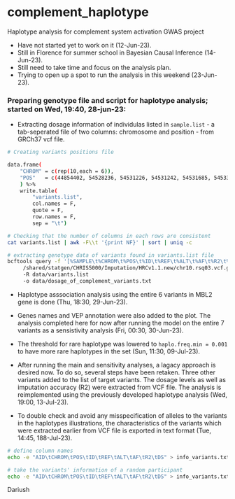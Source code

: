# complement_haplotype
Haplotype analysis for complement system activation GWAS project

- Have not started yet to work on it (12-Jun-23).
- Still in Florence for summer school in Bayesian Causal Inference (14-Jun-23).
- Still need to take time and focus on the analysis plan.
- Trying to open up a spot to run the analysis in this weekend (23-Jun-23).

### Preparing genotype file and script for haplotype analysis; started on Wed, 19:40, 28-jun-23:

- Extracting dosage information of individulas listed in `sample.list` - a tab-seperated file of two columns: chromosome and position - from GRCh37 vcf file. 

```bash
# Creating variants positions file

data.frame(
    "CHROM" = c(rep(10,each = 6)),
    "POS"   = c(44854402, 54528236, 54531226, 54531242, 54531685, 54533360, 54540783)
    ) %>%
    write.table(
        "variants.list", 
        col.names = F, 
        quote = F, 
        row.names = F, 
        sep = "\t")

# Checking that the number of columns in each rows are consistent
cat variants.list | awk -F\\t '{print NF}' | sort | uniq -c

# extracting genotype data of variants found in variants.list file
bcftools query -f '[%SAMPLE\t%CHROM\t%POS\t%ID\t%REF\t%ALT\t%AF\t%R2\t%DS\n]'
	 /shared/statgen/CHRIS5000/Imputation/HRCv1.1.new/chr10.rsq03.vcf.gz 
	 -R data/variants.list 
	 -o data/dosage_of_complement_variants.txt
```

- Haplotype asssociation analysis using the entire 6 variants in MBL2 gene is done (Thu, 18:30, 29-Jun-23).

- Genes names and VEP annotation were also added to the plot. The analysis completed here for now after running the model on the entire 7 variants as a sensistivity analysis (Fri, 00:30, 30-Jun-23).

- The threshold for rare haplotype was lowered to `haplo.freq.min = 0.001` to have more rare haplotypes in the set (Sun, 11:30, 09-Jul-23).

- After running the main and sensitivity analyses, a lagacy approach is desired now. To do so, several steps have been retaken. Three other variants added to the list of target variants. The dosage levels as well as imputation accuracy (R2) were extracted from VCF file. The analysis is reimplemented using the previously developed haplotype analysis (Wed, 19:00, 13-Jul-23).

- To double check and avoid any misspecification of alleles to the variants in the haplotypes illustrations, the characteristics of the variants which were extracted earlier from VCF file is exported in text format (Tue, 14:45, 188-Jul-23).

```bash
# define column names
echo -e "AID\tCHROM\tPOS\tID\tREF\tALT\tAF\tR2\tDS" > info_variants.txt

# take the variants' information of a random participant
echo -e "AID\tCHROM\tPOS\tID\tREF\tALT\tAF\tR2\tDS" > info_variants.txt
```

Dariush
